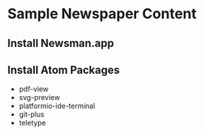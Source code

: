 # Sample Newspaper Content

## Install Newsman.app

## Install Atom Packages
  - pdf-view
  - svg-preview
  - platformio-ide-terminal
  - git-plus
  - teletype
